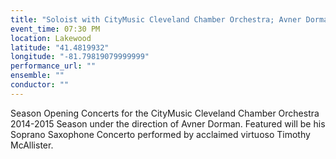 ```yaml
---
title: "Soloist with CityMusic Cleveland Chamber Orchestra; Avner Dorman's Saxophone Concerto"
event_time: 07:30 PM
location: Lakewood
latitude: "41.4819932"
longitude: "-81.79819079999999"
performance_url: ""
ensemble: ""
conductor: ""
---
```

Season Opening Concerts for the CityMusic Cleveland Chamber Orchestra 2014-2015 Season under the direction of Avner Dorman. Featured will be his Soprano Saxophone Concerto performed by acclaimed virtuoso Timothy McAllister. 